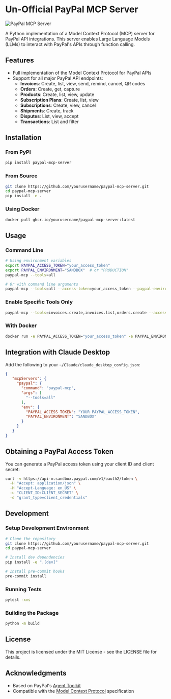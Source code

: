 # Un-Official PayPal MCP Server


![PayPal MCP Server](https://github.com/user-attachments/assets/066c1b04-4dfc-41e7-a145-f1764a106dd4)


A Python implementation of a Model Context Protocol (MCP) server for PayPal API integrations. This server enables Large Language Models (LLMs) to interact with PayPal's APIs through function calling.

## Features

- Full implementation of the Model Context Protocol for PayPal APIs
- Support for all major PayPal API endpoints:
  - **Invoices**: Create, list, view, send, remind, cancel, QR codes
  - **Orders**: Create, get, capture
  - **Products**: Create, list, view, update
  - **Subscription Plans**: Create, list, view
  - **Subscriptions**: Create, view, cancel
  - **Shipments**: Create, track
  - **Disputes**: List, view, accept
  - **Transactions**: List and filter

## Installation

### From PyPI

```bash
pip install paypal-mcp-server
```

### From Source

```bash
git clone https://github.com/yourusername/paypal-mcp-server.git
cd paypal-mcp-server
pip install -e .
```

### Using Docker

```bash
docker pull ghcr.io/yourusername/paypal-mcp-server:latest
```

## Usage

### Command Line

```bash
# Using environment variables
export PAYPAL_ACCESS_TOKEN="your_access_token"
export PAYPAL_ENVIRONMENT="SANDBOX"  # or "PRODUCTION"
paypal-mcp --tools=all

# Or with command line arguments
paypal-mcp --tools=all --access-token=your_access_token --paypal-environment=SANDBOX
```

### Enable Specific Tools Only

```bash
paypal-mcp --tools=invoices.create,invoices.list,orders.create --access-token=your_token
```

### With Docker

```bash
docker run -e PAYPAL_ACCESS_TOKEN="your_access_token" -e PAYPAL_ENVIRONMENT="SANDBOX" ghcr.io/yourusername/paypal-mcp-server:latest --tools=all
```

## Integration with Claude Desktop

Add the following to your `~/Claude/claude_desktop_config.json`:

```json
{
   "mcpServers": {
     "paypal": {
       "command": "paypal-mcp",
       "args": [
         "--tools=all"
       ],
       "env": {
         "PAYPAL_ACCESS_TOKEN": "YOUR_PAYPAL_ACCESS_TOKEN",
         "PAYPAL_ENVIRONMENT": "SANDBOX"
       }
     }
   }
}
```

## Obtaining a PayPal Access Token

You can generate a PayPal access token using your client ID and client secret:

```bash
curl -v https://api-m.sandbox.paypal.com/v1/oauth2/token \
  -H "Accept: application/json" \
  -H "Accept-Language: en_US" \
  -u "CLIENT_ID:CLIENT_SECRET" \
  -d "grant_type=client_credentials"
```

## Development

### Setup Development Environment

```bash
# Clone the repository
git clone https://github.com/yourusername/paypal-mcp-server.git
cd paypal-mcp-server

# Install dev dependencies
pip install -e ".[dev]"

# Install pre-commit hooks
pre-commit install
```

### Running Tests

```bash
pytest -xvs
```

### Building the Package

```bash
python -m build
```

## License

This project is licensed under the MIT License - see the LICENSE file for details.

## Acknowledgments

- Based on PayPal's [Agent Toolkit](https://github.com/paypal/agent-toolkit)
- Compatible with the [Model Context Protocol](https://modelcontextprotocol.com/) specification
